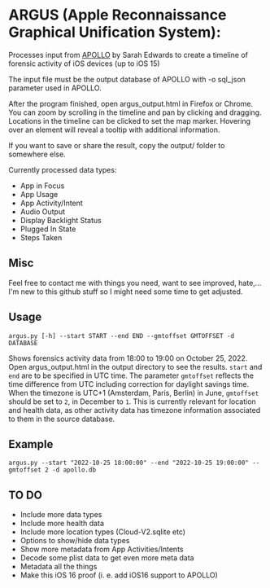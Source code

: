 # ARGUS (Apple Reconnaissance Graphical Unification System):

Processes input from [APOLLO](https://github.com/mac4n6/APOLLO) by Sarah Edwards to create a timeline of forensic activity of iOS devices (up to iOS 15)

The input file must be the output database of APOLLO with -o sql_json parameter used in APOLLO.

After the program finished, open argus_output.html in Firefox or Chrome. You can zoom by scrolling in the timeline and pan by clicking and dragging. Locations in the timeline can be clicked to set the map marker. Hovering over an element will reveal a tooltip with additional information.

If you want to save or share the result, copy the output/ folder to somewhere else.

Currently processed data types: 
- App in Focus
- App Usage
- App Activity/Intent
- Audio Output
- Display Backlight Status
- Plugged In State
- Steps Taken

## Misc
Feel free to contact me with things you need, want to see improved, hate,... I'm new to this github stuff so I might need some time to get adjusted. 

## Usage

`argus.py [-h] --start START --end END --gmtoffset GMTOFFSET -d DATABASE`

Shows forensics activity data from 18:00 to 19:00 on October 25, 2022. Open argus_output.html in the output directory to see the results. 
`start` and `end` are to be specified in UTC time. The parameter `gmtoffset` reflects the time difference from UTC including correction for daylight savings time. When the timezone is UTC+1 (Amsterdam, Paris, Berlin) in June, `gmtoffset` should be set to `2`, in December to `1`. This is currently relevant for location and health data, as other activity data has timezone information associated to them in the source database. 

## Example

`argus.py --start "2022-10-25 18:00:00" --end "2022-10-25 19:00:00" --gmtoffset 2 -d apollo.db`




## TO DO
- Include more data types 
- Include more health data
- Include more location types (Cloud-V2.sqlite etc)
- Options to show/hide data types
- Show more metadata from App Activities/Intents
- Decode some plist data to get even more meta data
- Metadata all the things
- Make this iOS 16 proof (i. e. add iOS16 support to APOLLO)


